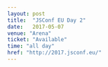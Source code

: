 ```yaml
---
layout: post
title:  "JSConf EU Day 2"
date:   2017-05-07
venue: "Arena"
ticket: "Available"
time: "all day"
href: "http://2017.jsconf.eu/"
---
```

<!-- fill in the URL of your event host page if you haven't enough information for a detail page, so the event link won't point on the detail page at all -->
